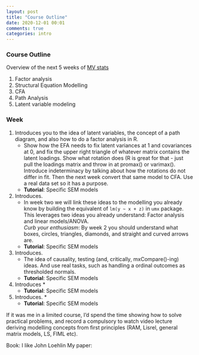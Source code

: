```yaml
---
layout: post
title: "Course Outline"
date: 2020-12-01 00:01
comments: true
categories: intro
---
```


<a name="top"></a>
### Course Outline

Overview of the next 5 weeks of [MV stats](http://www.drps.ed.ac.uk/15-16/dpt/cxpsyl11054.htm)

1. Factor analysis
2. Structural Equation Modelling
3. CFA
4. Path Analysis
5. Latent variable modeling

### Week
1. Introduces you to the idea of latent variables, the concept of a path diagram, and also how to do a factor analysis in R.
	* Show how the EFA needs to fix latent variances at 1 and covariances at 0, and fix the upper right triangle of whatever matrix contains the latent loadings. Show what rotation does (R is great for that - just pull the loadings matrix and throw in at promax() or varimax(). Introduce indeterminacy by talking about how the rotations do not differ in fit. Then the next week convert that same model to CFA. Use a real data set so it has a purpose.
	* **Tutorial**: Specific SEM models
2. Introduces.
	* In week two we will link these ideas to the modelling you already know by building the equivalent of `lm(y ~ x + z)` in `umx` package. This leverages two ideas you already understand: Factor analysis and linear models/ANOVA.</li>
			<em>Curb your enthusiasm</em>: By week 2 you should understand what boxes, circles, triangles, diamonds, and straight and curved arrows are. 
	* **Tutorial**: Specific SEM models
3. Introduces.
	* The idea of causality, testing (and, critically, mxCompare()-ing) ideas. And use real tasks, such as handling a ordinal outcomes as thresholded normals.
	* **Tutorial**: Specific SEM models
4. Introduces
	* 
	* **Tutorial**: Specific SEM models
5. Introduces.
	* 
	* **Tutorial**: Specific SEM models

If it was me in a limited course, I’d spend the time showing how to solve practical problems, and record a compulsory to watch video lecture deriving modelling concepts from first principles (RAM, Lisrel, general matrix models, LS, FIML etc).

Book: I like John Loehlin
My paper:
